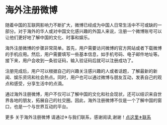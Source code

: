 # 海外注册微博

随着中国的互联网影响力不断扩大，微博已经成为中国人日常生活中不可或缺的一部分。对于海外的华人或对中国文化感兴趣的外国人来说，注册一个微博账号可以让他们更好地了解中国的文化、时事和娱乐。

海外注册微博的步骤非常简单。首先，用户需要访问微博的官方网站或者下载微博的手机应用。然后，用户需要填写一些基本信息，如手机号码、电子邮件地址等。接下来，用户会收到一条验证码，输入验证码后就可以注册成功了。

注册完成后，用户可以根据自己的兴趣关注感兴趣的人或者话题，了解最新的新闻、娱乐资讯和社会热点。同时，用户也可以通过微博与朋友互动，发表自己的观点和感受，分享生活中的点滴。

通过海外注册微博，用户不仅可以了解中国的文化和社会现状，还可以结识来自世界各地的朋友，拓展自己的社交圈。因此，海外注册微博不仅是一个了解中国的窗口，也是一个与世界互动的平台。

更多 关于海外注册微博 请通过✈与我们联系，感谢阅读,谢谢！[点这里✈联系](https://ads.k02.cc)